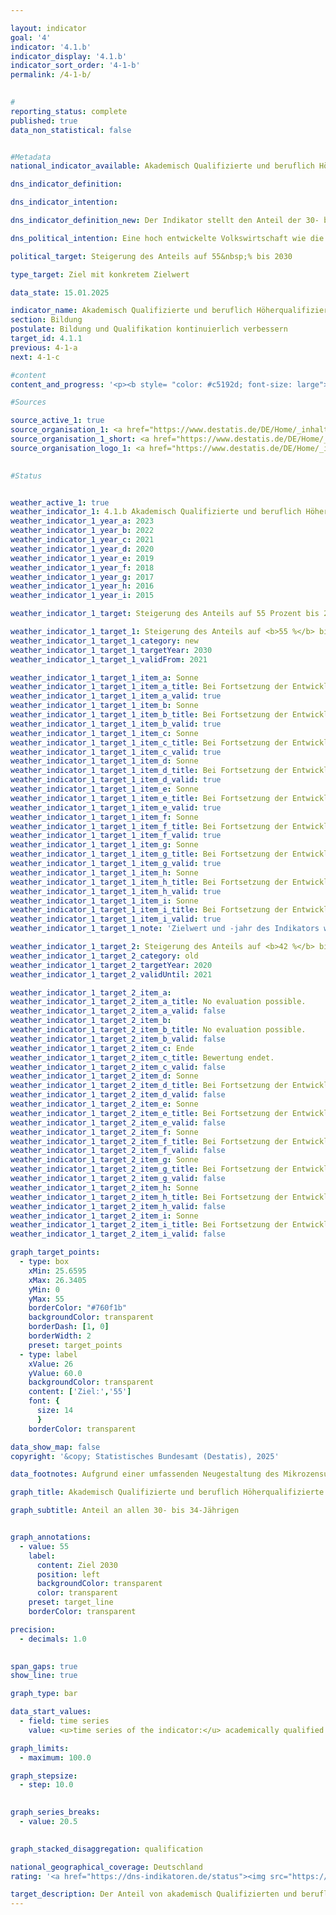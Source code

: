 ```yaml
---

layout: indicator        
goal: '4'        
indicator: '4.1.b'        
indicator_display: '4.1.b'        
indicator_sort_order: '4-1-b'        
permalink: /4-1-b/        
        

#
reporting_status: complete        
published: true        
data_non_statistical: false        


#Metadata        
national_indicator_available: Akademisch Qualifizierte und beruflich Höherqualifizierte        

dns_indicator_definition:         

dns_indicator_intention:         

dns_indicator_definition_new: Der Indikator stellt den Anteil der 30- bis 34-Jährigen (in %) dar, der über einen Abschluss des Tertiärbereichs (Stufen 5&nbsp;bis 8&nbsp;der Internationalen Standardklassifikation des Bildungswesens, ISCED 2011) oder einen postsekundaren nicht-tertiären Abschluss (Stufe 4&nbsp;der ISCED) verfügt.        

dns_political_intention: Eine hoch entwickelte Volkswirtschaft wie die deutsche, in der der Dienstleistungssektor und der Bedarf an Wissen und Expertise immer stärker in den Vordergrund rücken, benötigt hoch qualifizierte Arbeitskräfte.        

political_target: Steigerung des Anteils auf 55&nbsp;% bis 2030        

type_target: Ziel mit konkretem Zielwert        

data_state: 15.01.2025        

indicator_name: Akademisch Qualifizierte und beruflich Höherqualifizierte        
section: Bildung        
postulate: Bildung und Qualifikation kontinuierlich verbessern        
target_id: 4.1.1        
previous: 4-1-a        
next: 4-1-c        

#content         
content_and_progress: '<p><b style= "color: #c5192d; font-size: large">4.1.b Akademisch Qualifizierte und beruflich Höherqualifizierte</b><br><br>Der Indikator stellt den Anteil der 30- bis 34-Jährigen dar, die über einen akademisch qualifizierenden oder beruflich höherqualifizierenden Abschluss verfügen. Die Bezeichnung des Indikators orientiert sich an der Tradition des dualen Ausbildungssystems in Deutschland. Erfasst werden neben tertiären Bildungsabschlüssen an Hochschulen, Fachhochschulen, Verwaltungsfachhochschulen, Berufsakademien, Fachschulen und Fachakademien auch Meister- und Technikerabschlüsse. Zusätzlich berücksichtigt der Indikator weitere Qualifikationen, etwa abgeschlossene Berufsausbildungen nach dem Abitur sowie Abschlüsse in Gesundheits- und Sozialberufen, beispielsweise die Ausbildung zur Medizinisch-technischen Assistenz. Zur internationalen Vergleichbarkeit von Bildungsabschlüssen dient die <i>International Standard Classification of Education (ISCED)</i>. Sie ordnet gleichwertige Abschlüsse einheitlichen ISCED-Stufen zu. Der Indikator umfasst sowohl tertiäre Bildungsabschlüsse (ISCED-Stufen 5&nbsp;bis 8) als auch postsekundare, nicht-tertiäre Abschlüsse der ISCED-Stufe 4.<br><br>Datengrundlage ist der Mikrozensus&nbsp;–&nbsp;eine jährliche Stichprobenerhebung, die rund 1&nbsp;% der Bevölkerung in Deutschland erfasst. Ergänzend fließen Daten aus der Hochschulstatistik des Statistischen Bundesamts ein.<br><br>Im Jahr 1999&nbsp;lag der Anteil akademisch oder beruflich höherqualifizierter Personen in der Altersklasse der 30- bis 34-Jährigen bei 33,4&nbsp;%. Bis 2024&nbsp;stieg dieser Wert um 24,0&nbsp;Prozentpunkte auf 57,3&nbsp;%. Damit wurde der politisch festgelegte Zielwert von 55&nbsp;% für das Jahr 2030&nbsp;bereits im Jahr 2023&nbsp;überschritten.<br><br>Auch das geschlechtsspezifische Verhältnis hat sich im Zeitverlauf deutlich verändert: 1999&nbsp;lag der Anteil der Männer noch um 3,8&nbsp;Prozentpunkte über dem der Frauen. Im Jahr 2006&nbsp;erreichten beide Geschlechter den gleichen Wert. Seit 2007&nbsp;liegt der Anteil der Frauen mit einem tertiären oder postsekundaren nicht-tertiären Abschluss durchgehend über dem der Männer. Im Jahr 2024&nbsp;betrug er bei den Frauen 61,6&nbsp;% und überstieg damit deutlich den politisch festgelegten Zielwert von 55&nbsp;%. Der Anteil der Männer lag bei 53,3&nbsp;% und wird den Zielwert voraussichtlich erst in den kommenden Jahren erreichen.<br><br>In vielen anderen Ländern existieren keine postsekundaren, nicht-tertiären Abschlüsse. Deshalb ist der international vergleichbare Indikator&nbsp;–&nbsp;wie im Rahmen der EU-Strategie <i>Europa 2020</i> definiert&nbsp;–&nbsp;enger gefasst und berücksichtigt ausschließlich tertiäre Bildungsabschlüsse (ISCED-Stufen 5&nbsp;bis 8).<br><br>Im Jahr 2024&nbsp;lag der entsprechende Indikatorwert für die EU-Mitgliedstaaten bei 44,7&nbsp;% und setzte damit den seit 2005&nbsp;anhaltenden Anstieg fort. In Deutschland erreichte der entsprechende Wert 42,3&nbsp;% und lag somit 2,4&nbsp;Prozentpunkte unter dem EU-Durchschnitt. Auch hier zeigt sich ein geschlechtsspezifischer Unterschied: Der Anteil der Frauen lag 2024&nbsp;bei 43,6&nbsp;%, jener der Männer bei 41,1&nbsp;%.<br><br>Der Fachkräftebedarf lässt sich nicht allein durch akademisch Qualifizierte decken&nbsp;–&nbsp;auch Personen mit beruflicher Ausbildung spielen eine zunehmend wichtige Rolle bei der Bewältigung des Fachkräftemangels. Gleichzeitig ist jedoch ein rückläufiger Trend bei der abgeschlossenen Erstausbildung zu beobachten: Der Anteil der 30- bis 34-Jährigen, die ausschließlich über eine abgeschlossene Erstausbildung verfügen (ohne zusätzlichen akademischen oder höherqualifizierenden Bildungsabschluss), ist seit 1999&nbsp;kontinuierlich gesunken. Im Jahr 2024&nbsp;lag er nur noch bei 21,9&nbsp;%, während er 1999&nbsp;noch bei rund 50&nbsp;% lag. Insgesamt ist das Fachkräftepotenzial&nbsp;–&nbsp;also die Summe aus akademisch Qualifizierten, beruflich Höherqualifizierten und Personen mit abgeschlossener Erstausbildung&nbsp;–&nbsp;in den letzten Jahren deutlich zurückgegangen. Seit 2021&nbsp;liegt der Anteil der 30- bis 34-Jährigen, die als Fachkräfte gelten, erstmals unter der 80&nbsp;%-Marke und erreichte im Jahr 2024&nbsp;nur noch 79,2&nbsp;%.</p>'                

#Sources        

source_active_1: true
source_organisation_1: <a href="https://www.destatis.de/DE/Home/_inhalt.html" target="_blank">Statistisches Bundesamt</a>
source_organisation_1_short: <a href="https://www.destatis.de/DE/Home/_inhalt.html" target="_blank">Statistisches Bundesamt</a>
source_organisation_logo_1: <a href="https://www.destatis.de/DE/Home/_inhalt.html" target="_blank"><img src="https://dns-indikatoren.de/public/OrgImgDe/destatis.png" alt="Statistisches Bundesamt" title=" Klicken Sie hier um zur Homepage der Organisation Statistisches Bundesamt zu gelangen." style="height:60px; width:148px; border:transparent"/></a>
        

#Status        


weather_active_1: true
weather_indicator_1: 4.1.b Akademisch Qualifizierte und beruflich Höherqualifizierte
weather_indicator_1_year_a: 2023
weather_indicator_1_year_b: 2022
weather_indicator_1_year_c: 2021
weather_indicator_1_year_d: 2020
weather_indicator_1_year_e: 2019
weather_indicator_1_year_f: 2018
weather_indicator_1_year_g: 2017
weather_indicator_1_year_h: 2016
weather_indicator_1_year_i: 2015

weather_indicator_1_target: Steigerung des Anteils auf 55 Prozent bis 2030

weather_indicator_1_target_1: Steigerung des Anteils auf <b>55 %</b> bis <b>2030</b>
weather_indicator_1_target_1_category: new
weather_indicator_1_target_1_targetYear: 2030
weather_indicator_1_target_1_validFrom: 2021

weather_indicator_1_target_1_item_a: Sonne
weather_indicator_1_target_1_item_a_title: Bei Fortsetzung der Entwicklung aus 2023 wäre der Zielwert erreicht oder um weniger als 5&nbsp;% der Differenz zwischen Zielwert und dem Wert aus 2023 verfehlt worden.
weather_indicator_1_target_1_item_a_valid: true
weather_indicator_1_target_1_item_b: Sonne
weather_indicator_1_target_1_item_b_title: Bei Fortsetzung der Entwicklung aus 2022 wäre der Zielwert erreicht oder um weniger als 5&nbsp;% der Differenz zwischen Zielwert und dem Wert aus 2022 verfehlt worden.
weather_indicator_1_target_1_item_b_valid: true
weather_indicator_1_target_1_item_c: Sonne
weather_indicator_1_target_1_item_c_title: Bei Fortsetzung der Entwicklung aus 2021 wäre der Zielwert erreicht oder um weniger als 5&nbsp;% der Differenz zwischen Zielwert und dem Wert aus 2021 verfehlt worden.
weather_indicator_1_target_1_item_c_valid: true
weather_indicator_1_target_1_item_d: Sonne
weather_indicator_1_target_1_item_d_title: Bei Fortsetzung der Entwicklung aus 2020 wäre der Zielwert erreicht oder um weniger als 5&nbsp;% der Differenz zwischen Zielwert und dem Wert aus 2020 verfehlt worden.
weather_indicator_1_target_1_item_d_valid: true
weather_indicator_1_target_1_item_e: Sonne
weather_indicator_1_target_1_item_e_title: Bei Fortsetzung der Entwicklung aus 2019 wäre der Zielwert erreicht oder um weniger als 5&nbsp;% der Differenz zwischen Zielwert und dem Wert aus 2019 verfehlt worden.
weather_indicator_1_target_1_item_e_valid: true
weather_indicator_1_target_1_item_f: Sonne
weather_indicator_1_target_1_item_f_title: Bei Fortsetzung der Entwicklung aus 2018 wäre der Zielwert erreicht oder um weniger als 5&nbsp;% der Differenz zwischen Zielwert und dem Wert aus 2018 verfehlt worden.
weather_indicator_1_target_1_item_f_valid: true
weather_indicator_1_target_1_item_g: Sonne
weather_indicator_1_target_1_item_g_title: Bei Fortsetzung der Entwicklung aus 2017 wäre der Zielwert erreicht oder um weniger als 5&nbsp;% der Differenz zwischen Zielwert und dem Wert aus 2017 verfehlt worden.
weather_indicator_1_target_1_item_g_valid: true
weather_indicator_1_target_1_item_h: Sonne
weather_indicator_1_target_1_item_h_title: Bei Fortsetzung der Entwicklung aus 2016 wäre der Zielwert erreicht oder um weniger als 5&nbsp;% der Differenz zwischen Zielwert und dem Wert aus 2016 verfehlt worden.
weather_indicator_1_target_1_item_h_valid: true
weather_indicator_1_target_1_item_i: Sonne
weather_indicator_1_target_1_item_i_title: Bei Fortsetzung der Entwicklung aus 2015 wäre der Zielwert erreicht oder um weniger als 5&nbsp;% der Differenz zwischen Zielwert und dem Wert aus 2015 verfehlt worden.
weather_indicator_1_target_1_item_i_valid: true
weather_indicator_1_target_1_note: 'Zielwert und -jahr des Indikators wurden im Rahmen der <a href="https:///www.bundesregierung.de/resource/blob/975274/1873516/6c607bb5f16993ef18440d9e0dae55cb/2021-03-10-dns-2021-finale-langfassung-barrierefrei-data.pdf?download=1"> Weiterentwicklung der Deutschen Nachhaltigkeitsstrategie 2021</a> angepasst. Seit Inkrafttreten dieses Beschlusses gilt für den Indikator das geänderte Ziel (55 % bis 2030).'

weather_indicator_1_target_2: Steigerung des Anteils auf <b>42 %</b> bis <b>2020</b>
weather_indicator_1_target_2_category: old
weather_indicator_1_target_2_targetYear: 2020
weather_indicator_1_target_2_validUntil: 2021

weather_indicator_1_target_2_item_a: 
weather_indicator_1_target_2_item_a_title: No evaluation possible.
weather_indicator_1_target_2_item_a_valid: false
weather_indicator_1_target_2_item_b: 
weather_indicator_1_target_2_item_b_title: No evaluation possible.
weather_indicator_1_target_2_item_b_valid: false
weather_indicator_1_target_2_item_c: Ende
weather_indicator_1_target_2_item_c_title: Bewertung endet.
weather_indicator_1_target_2_item_c_valid: false
weather_indicator_1_target_2_item_d: Sonne
weather_indicator_1_target_2_item_d_title: Bei Fortsetzung der Entwicklung aus 2020 wäre der Zielwert erreicht oder um weniger als 5&nbsp;% der Differenz zwischen Zielwert und dem Wert aus 2020 verfehlt worden.
weather_indicator_1_target_2_item_d_valid: false
weather_indicator_1_target_2_item_e: Sonne
weather_indicator_1_target_2_item_e_title: Bei Fortsetzung der Entwicklung aus 2019 wäre der Zielwert erreicht oder um weniger als 5&nbsp;% der Differenz zwischen Zielwert und dem Wert aus 2019 verfehlt worden.
weather_indicator_1_target_2_item_e_valid: false
weather_indicator_1_target_2_item_f: Sonne
weather_indicator_1_target_2_item_f_title: Bei Fortsetzung der Entwicklung aus 2018 wäre der Zielwert erreicht oder um weniger als 5&nbsp;% der Differenz zwischen Zielwert und dem Wert aus 2018 verfehlt worden.
weather_indicator_1_target_2_item_f_valid: false
weather_indicator_1_target_2_item_g: Sonne
weather_indicator_1_target_2_item_g_title: Bei Fortsetzung der Entwicklung aus 2017 wäre der Zielwert erreicht oder um weniger als 5&nbsp;% der Differenz zwischen Zielwert und dem Wert aus 2017 verfehlt worden.
weather_indicator_1_target_2_item_g_valid: false
weather_indicator_1_target_2_item_h: Sonne
weather_indicator_1_target_2_item_h_title: Bei Fortsetzung der Entwicklung aus 2016 wäre der Zielwert erreicht oder um weniger als 5&nbsp;% der Differenz zwischen Zielwert und dem Wert aus 2016 verfehlt worden.
weather_indicator_1_target_2_item_h_valid: false
weather_indicator_1_target_2_item_i: Sonne
weather_indicator_1_target_2_item_i_title: Bei Fortsetzung der Entwicklung aus 2015 wäre der Zielwert erreicht oder um weniger als 5&nbsp;% der Differenz zwischen Zielwert und dem Wert aus 2015 verfehlt worden.
weather_indicator_1_target_2_item_i_valid: false        

graph_target_points:
  - type: box
    xMin: 25.6595
    xMax: 26.3405
    yMin: 0
    yMax: 55
    borderColor: "#760f1b"
    backgroundColor: transparent
    borderDash: [1, 0]
    borderWidth: 2
    preset: target_points
  - type: label
    xValue: 26
    yValue: 60.0
    backgroundColor: transparent
    content: ['Ziel:','55']
    font: {
      size: 14
      }
    borderColor: transparent        

data_show_map: false        
copyright: '&copy; Statistisches Bundesamt (Destatis), 2025'        

data_footnotes: Aufgrund einer umfassenden Neugestaltung des Mikrozensus ist ein Vergleich der Daten des Erhebungsjahres 2020 mit den Vorjahren nur eingeschränkt möglich (Zeitreihenbruch).<br>• Die Daten basieren auf einer Sonderauswertung und sind nicht öffentlich zugänglich.<br>• 2024 vorläufige Daten.        

graph_title: Akademisch Qualifizierte und beruflich Höherqualifizierte        

graph_subtitle: Anteil an allen 30- bis 34-Jährigen        


graph_annotations:
  - value: 55
    label:
      content: Ziel 2030
      position: left
      backgroundColor: transparent
      color: transparent
    preset: target_line
    borderColor: transparent        

precision: 
  - decimals: 1.0
            

span_gaps: true        
show_line: true        

graph_type: bar                

data_start_values: 
  - field: time series
    value: <u>time series of the indicator:</u> academically qualified and professionally highly qualified persons        

graph_limits: 
  - maximum: 100.0        

graph_stepsize: 
  - step: 10.0
            

graph_series_breaks: 
  - value: 20.5
            

graph_stacked_disaggregation: qualification                

national_geographical_coverage: Deutschland                
rating: '<a href="https://dns-indikatoren.de/status"><img src="https://sdg-indikatoren.de/public/Wettersymbole/Sonne.png" title="Bei Fortsetzung der Entwicklung aus 2023 wäre der Zielwert erreicht oder um weniger als 5&nbsp;% der Differenz zwischen Zielwert und dem Wert aus 2023 verfehlt worden." alt="Wettersymbol Sonne"/></a>'        

target_description: Der Anteil von akademisch Qualifizierten und beruflich Höherqualifizierten soll bis 2030 auf mindestens 55 % gesteigert werden.<br><br>• Ausgehend von der Zielformulierung wurde das politisch festgelegte Ziel bereits im Jahr 2023 vorzeitig erreicht. Der Indikator 4.1.b wird daher für das Jahr 2023 mit <b>Sonne</b> bewertet.        
---
```


